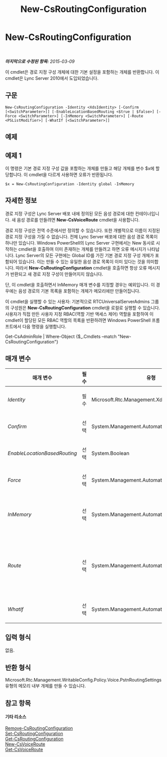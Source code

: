 ﻿---
title: New-CsRoutingConfiguration
TOCTitle: New-CsRoutingConfiguration
ms:assetid: ead67e35-b145-4041-ba3e-4b26c47cce1d
ms:mtpsurl: https://technet.microsoft.com/ko-kr/library/Gg399056(v=OCS.15)
ms:contentKeyID: 49305416
ms.date: 08/24/2015
mtps_version: v=OCS.15
ms.translationtype: HT
---

# New-CsRoutingConfiguration

 

_**마지막으로 수정된 항목:** 2015-03-09_

이 cmdlet은 경로 지정 구성 개체에 대한 기본 설정을 포함하는 개체를 반환합니다. 이 cmdlet은 Lync Server 2010에서 도입되었습니다.

## 구문

    New-CsRoutingConfiguration -Identity <XdsIdentity> [-Confirm [<SwitchParameter>]] [-EnableLocationBasedRouting <$true | $false>] [-Force <SwitchParameter>] [-InMemory <SwitchParameter>] [-Route <PSListModifier>] [-WhatIf [<SwitchParameter>]]

## 예제

## 예제 1

이 명령은 기본 경로 지정 구성 값을 포함하는 개체를 만들고 해당 개체를 변수 $x에 할당합니다. 이 cmdlet을 다르게 사용하면 오류가 반환됩니다.

    $x = New-CsRoutingConfiguration -Identity global -InMemory

## 자세한 정보

경로 지정 구성은 Lync Server 배포 내에 정의된 모든 음성 경로에 대한 컨테이너입니다. 새 음성 경로를 만들려면 **New-CsVoiceRoute** cmdlet을 사용합니다.

경로 지정 구성은 전역 수준에서만 정의할 수 있습니다. 또한 개별적으로 이름이 지정된 경로 지정 구성을 가질 수 없습니다. 전체 Lync Server 배포에 대한 음성 경로 목록이 하나만 있습니다. Windows PowerShell의 Lync Server 구현에서는 New 동사로 시작하는 cmdlet을 호출하여 이미 존재하는 개체를 만들려고 하면 오류 메시지가 나타납니다. Lync Server의 모든 구현에는 Global ID를 가진 기본 경로 지정 구성 개체가 포함되어 있습니다. 이는 만들 수 있는 유일한 음성 경로 목록이 이미 있다는 것을 의미합니다. 따라서 **New-CsRoutingConfiguration** cmdlet을 호출하면 항상 오류 메시지가 반환되고 새 경로 지정 구성이 만들어지지 않습니다.

단, 이 cmdlet을 호출하면서 InMemory 매개 변수를 지정할 경우는 예외입니다. 이 경우에는 음성 경로의 기본 목록을 포함하는 개체가 메모리에만 만들어집니다.

이 cmdlet을 실행할 수 있는 사용자: 기본적으로 RTCUniversalServerAdmins 그룹의 구성원은 **New-CsRoutingConfiguration** cmdlet을 로컬로 실행할 수 있습니다. 사용자가 직접 만든 사용자 지정 RBAC(역할 기반 액세스 제어) 역할을 포함하여 이 cmdlet이 할당된 모든 RBAC 역할의 목록을 반환하려면 Windows PowerShell 프롬프트에서 다음 명령을 실행합니다.

Get-CsAdminRole | Where-Object {$\_.Cmdlets –match "New-CsRoutingConfiguration"}

## 매개 변수


<table>
<colgroup>
<col style="width: 25%" />
<col style="width: 25%" />
<col style="width: 25%" />
<col style="width: 25%" />
</colgroup>
<thead>
<tr class="header">
<th>매개 변수</th>
<th>필수</th>
<th>유형</th>
<th>설명</th>
</tr>
</thead>
<tbody>
<tr class="odd">
<td><p><em>Identity</em></p></td>
<td><p>필수</p></td>
<td><p>Microsoft.Rtc.Management.Xds.XdsIdentity</p></td>
<td><p>경로 지정 구성의 범위입니다. 이 값은 Global이어야 합니다.</p></td>
</tr>
<tr class="even">
<td><p><em>Confirm</em></p></td>
<td><p>선택</p></td>
<td><p>System.Management.Automation.SwitchParameter</p></td>
<td><p>명령을 실행하기 전에 확인 메시지를 표시합니다.</p></td>
</tr>
<tr class="odd">
<td><p><em>EnableLocationBasedRouting</em></p></td>
<td><p>선택</p></td>
<td><p>System.Boolean</p></td>
<td><p>True로 설정하면 전화를 거는 사용자와 받는 사용자의 위치를 모두 고려하여 음성 라우팅을 관리합니다. 기본값은 False입니다.</p></td>
</tr>
<tr class="even">
<td><p><em>Force</em></p></td>
<td><p>선택</p></td>
<td><p>System.Management.Automation.SwitchParameter</p></td>
<td><p>변경 내용을 적용하기 전에 표시될 수 있는 확인 메시지를 숨깁니다.</p></td>
</tr>
<tr class="odd">
<td><p><em>InMemory</em></p></td>
<td><p>선택</p></td>
<td><p>System.Management.Automation.SwitchParameter</p></td>
<td><p>개체를 실제로 영구 변경 사항으로 커밋하지 않고 개체 참조를 만듭니다. 이 매개 변수와 함께 호출된 이 cmdlet의 결과를 변수로 할당하면 개체 참조의 속성을 변경한 후 이 cmdlet과 일치하는 Set- cmdlet을 호출하여 해당 변경 사항을 커밋할 수 있습니다.</p></td>
</tr>
<tr class="even">
<td><p><em>Route</em></p></td>
<td><p>선택</p></td>
<td><p>System.Management.Automation.PSListModifier</p></td>
<td><p>Lync Server 배포에 대해 정의된 모든 음성 경로(Microsoft.Rtc.Management.WritableConfig.Policy.Voice.Route 개체)의 목록입니다.</p>
<p><strong>New-CsVoiceRoute</strong> cmdlet을 사용하여 음성 경로 개체를 만들 수 있습니다. 이 목록에 음성 경로를 추가하기 위해 이 방법을 사용하는 것이 좋습니다.</p></td>
</tr>
<tr class="odd">
<td><p><em>WhatIf</em></p></td>
<td><p>선택</p></td>
<td><p>System.Management.Automation.SwitchParameter</p></td>
<td><p>명령을 실제로 실행하지 않고도 명령이 실행될 경우 발생할 수 있는 현상을 설명합니다.</p></td>
</tr>
</tbody>
</table>


## 입력 형식

없음.

## 반환 형식

Microsoft.Rtc.Management.WritableConfig.Policy.Voice.PstnRoutingSettings 유형의 메모리 내부 개체를 만들 수 있습니다.

## 참고 항목

#### 기타 리소스

[Remove-CsRoutingConfiguration](remove-csroutingconfiguration.md)  
[Set-CsRoutingConfiguration](set-csroutingconfiguration.md)  
[Get-CsRoutingConfiguration](get-csroutingconfiguration.md)  
[New-CsVoiceRoute](new-csvoiceroute.md)  
[Get-CsVoiceRoute](get-csvoiceroute.md)

